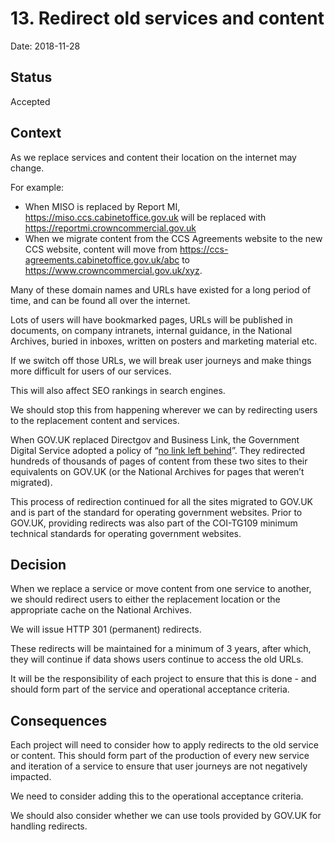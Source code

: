 # 13. Redirect old services and content

Date: 2018-11-28

## Status

Accepted

## Context

As we replace services and content their location on the internet may change.

For example:

* When MISO is replaced by Report MI, https://miso.ccs.cabinetoffice.gov.uk will be replaced with https://reportmi.crowncommercial.gov.uk
* When we migrate content from the CCS Agreements website to the new CCS website, content will move from https://ccs-agreements.cabinetoffice.gov.uk/abc to https://www.crowncommercial.gov.uk/xyz.

Many of these domain names and URLs have existed for a long period of time, and can be found all over the internet.

Lots of users will have bookmarked pages, URLs will be published in documents, on company intranets, internal guidance, in the National Archives, buried in inboxes, written on posters and marketing material etc.

If we switch off those URLs, we will break user journeys and make things more difficult for users of our services.

This will also affect SEO rankings in search engines.

We should stop this from happening wherever we can by redirecting users to the replacement content and services.

When GOV.UK replaced Directgov and Business Link, the Government Digital Service adopted a policy of “[no link left behind](https://gds.blog.gov.uk/2012/10/11/no-link-left-behind/)”. They redirected hundreds of thousands of pages of content from these two sites to their equivalents on GOV.UK (or the National Archives for pages that weren’t migrated).

This process of redirection continued for all the sites migrated to GOV.UK and is part of the standard for operating government websites. Prior to GOV.UK, providing redirects was also part of the COI-TG109 minimum technical standards for operating government websites.


## Decision

When we replace a service or move content from one service to another, we should redirect users to either the replacement location or the appropriate cache on the National Archives.

We will issue HTTP 301 (permanent) redirects.

These redirects will be maintained for a minimum of 3 years, after which, they will continue if data shows users continue to access the old URLs.

It will be the responsibility of each project to ensure that this is done - and should form part of the service and operational acceptance criteria.


## Consequences

Each project will need to consider how to apply redirects to the old service or content. This should form part of the production of every new service and iteration of a service to ensure that user journeys are not negatively impacted.

We need to consider adding this to the operational acceptance criteria.

We should also consider whether we can use tools provided by GOV.UK for handling redirects.
